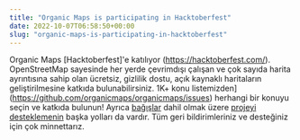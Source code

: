```yaml
---
title: "Organic Maps is participating in Hacktoberfest"
date: 2022-10-07T06:58:50+00:00
slug: "organic-maps-is-participating-in-hacktoberfest"
---
```


Organic Maps [Hacktoberfest]'e katılıyor (https://hacktoberfest.com/). OpenStreetMap sayesinde her yerde çevrimdışı çalışan ve çok sayıda harita ayrıntısına sahip olan ücretsiz, gizlilik dostu, açık kaynaklı haritaların geliştirilmesine katkıda bulunabilirsiniz. 1K+ konu listemizden](https://github.com/organicmaps/organicmaps/issues) herhangi bir konuyu seçin ve katkıda bulunun! Ayrıca [bağışlar](https://organicmaps.app/donate/) dahil olmak üzere [projeyi desteklemenin](https://organicmaps.app/support-us/) başka yolları da vardır. Tüm geri bildirimleriniz ve desteğiniz için çok minnettarız.
